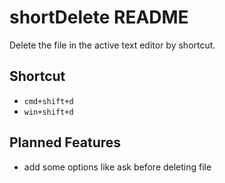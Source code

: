 # shortDelete README

Delete the file in the active text editor by shortcut.

## Shortcut
- ```cmd+shift+d```
- ```win+shift+d```

## Planned Features

- add some options like ask before deleting file

